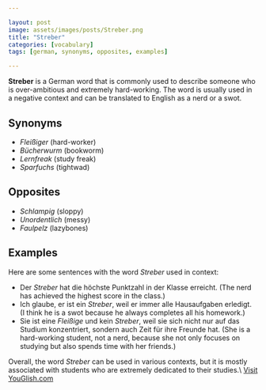 ```yaml
---

layout: post
image: assets/images/posts/Streber.png
title: "Streber"
categories: [vocabulary]
tags: [german, synonyms, opposites, examples]

---
```


**Streber** is a German word that is commonly used to describe someone who is over-ambitious and extremely hard-working. The word is usually used in a negative context and can be translated to English as a nerd or a swot.

## Synonyms

- *Fleißiger* (hard-worker)
- *Bücherwurm* (bookworm)
- *Lernfreak* (study freak)
- *Sparfuchs* (tightwad)

## Opposites

- *Schlampig* (sloppy)
- *Unordentlich* (messy)
- *Faulpelz* (lazybones)

## Examples

Here are some sentences with the word *Streber* used in context:

- Der *Streber* hat die höchste Punktzahl in der Klasse erreicht. (The nerd has achieved the highest score in the class.)
- Ich glaube, er ist ein *Streber*, weil er immer alle Hausaufgaben erledigt. (I think he is a swot because he always completes all his homework.)
- Sie ist eine *Fleißige* und kein *Streber*, weil sie sich nicht nur auf das Studium konzentriert, sondern auch Zeit für ihre Freunde hat. (She is a hard-working student, not a nerd, because she not only focuses on studying but also spends time with her friends.)

Overall, the word *Streber* can be used in various contexts, but it is mostly associated with students who are extremely dedicated to their studies.\ <a id="yg-widget-0" class="youglish-widget" data-query="Streber" data-lang="german" data-components="8412" data-auto-start="0" data-bkg-color="theme_light" data-title="How%20to%20pronounce%20Streber%20in%20German"  rel="nofollow" href="https://youglish.com">Visit YouGlish.com</a><script async src="https://youglish.com/public/emb/widget.js" charset="utf-8"></script>